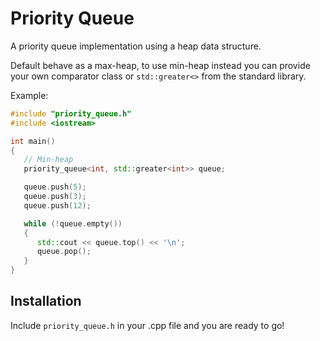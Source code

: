 # Priority Queue

A priority queue implementation using a heap data structure.

Default behave as a max-heap, to use min-heap instead you can provide your own comparator class or `std::greater<>` from the standard library.

Example:

```cpp
#include "priority_queue.h"
#include <iostream>

int main()
{
   // Min-heap
   priority_queue<int, std::greater<int>> queue;

   queue.push(5);
   queue.push(3);
   queue.push(12);

   while (!queue.empty())
   {
      std::cout << queue.top() << '\n';
      queue.pop();
   }
}
```

## Installation
Include `priority_queue.h` in your .cpp file and you are ready to go!